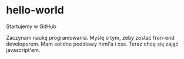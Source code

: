 # hello-world
Startujemy w GitHub

Zaczynam naukę programowania. Myślę o tym, zeby zostać fron-end developerem. Mam solidne podstawy html'a i css. Teraz chcę się zająć javascript'em.
